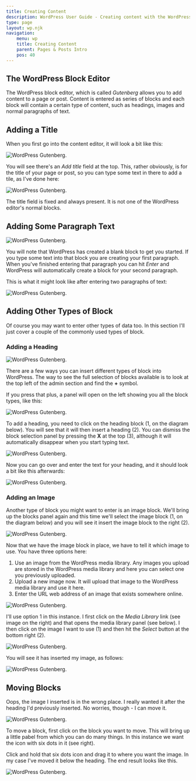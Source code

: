 ```yaml
---
title: Creating Content
description: WordPress User Guide - Creating content with the WordPress block editor.
type: page
layout: wp.njk
navigation: 
    menu: wp
    title: Creating Content
    parent: Pages & Posts Intro
    pos: 40
---
```

## The WordPress Block Editor

The WordPress block editor, which is called *Gutenberg* allows you to add content to a page or post. Content is entered as series of blocks and each block will contain a certain type of content, such as headings, images and normal paragraphs of text.

## Adding a Title

When you first go into the content editor, it will look a bit like this:

![WordPress Gutenberg.](/wordpress/images/pages-and-posts-intro/content-top-intro.png "@itemprop=image")

You will see there's an *Add title* field at the top. This, rather obviously, is for the title of your page or post, so you can type some text in there to add a tile, as I've done here:

![WordPress Gutenberg.](/wordpress/images/pages-and-posts-intro/content-title.png "@itemprop=image")

The title field is fixed and always present. It is not one of the WordPress editor's normal blocks.

## Adding Some Paragraph Text

![WordPress Gutenberg.](/wordpress/images/pages-and-posts-intro/content-first-paragraph.png "class=s50 left|@itemprop=image")

You will note that WordPress has created a blank block to get you started. If you type some text into that block you are creating your first paragraph. When you've finished entering that paragraph you can hit *Enter* and WordPress will automatically create a block for your second paragraph.

This is what it might look like after entering two paragraphs of text:

![WordPress Gutenberg.](/wordpress/images/pages-and-posts-intro/content-2-paragraphs.png "@itemprop=image")

## Adding Other Types of Block

Of course you may want to enter other types of data too. In this section I'll just cover a couple of the commonly used types of block.

### Adding a Heading

![WordPress Gutenberg.](/wordpress/images/pages-and-posts-intro/content-add-block.png "class=s33 right|@itemprop=image")

There are a few ways you can insert different types of block into WordPress. The way to see the full selection of blocks available is to look at the top left of the admin section and find the **+** symbol. 

If you press that plus, a panel will open on the left showing you all the block types, like this:

![WordPress Gutenberg.](/wordpress/images/pages-and-posts-intro/content-all-blocks.png "class=s75 centre|@itemprop=image")

To add a heading, you need to click on the heading block (1, on the diagram below). You will see that it will then insert a heading (2). You can dismiss the block selection panel by pressing the **X** at the top (3), although it will automatically disappear when you start typing text.

![WordPress Gutenberg.](/wordpress/images/pages-and-posts-intro/content-add-heading.png "@itemprop=image")

Now you can go over and enter the text for your heading, and it should look a bit like this afterwards:

![WordPress Gutenberg.](/wordpress/images/pages-and-posts-intro/content-heading-entered.png "@itemprop=image")

### Adding an Image

Another type of block you might want to enter is an image block. We'll bring up the blocks panel again and this time we'll select the image block (1, on the diagram below) and you will see it insert the image block to the right (2).

![WordPress Gutenberg.](/wordpress/images/pages-and-posts-intro/content-select-image.png "@itemprop=image")

Now that we have the image block in place, we have to tell it which image to use. You have three options here:

1. Use an image from the WordPress media library. Any images you upload are stored in the WordPress media library and here you can select one you previously uploaded.
2. Upload a new image now. It will upload that image to the WordPress media library and use it here.
3. Enter the URL web address of an image that exists somewhere online.

![WordPress Gutenberg.](/wordpress/images/pages-and-posts-intro/content-select-image-2.png "class=s33 right|@itemprop=image")

I'll use option 1 in this instance. I first click on the *Media Library* link (see image on the right) and that opens the media library panel (see below). I then click on the image I want to use (1) and then hit the *Select* button at the bottom right (2).

![WordPress Gutenberg.](/wordpress/images/pages-and-posts-intro/media-lib.png "@itemprop=image")

You will see it has inserted my image, as follows:

![WordPress Gutenberg.](/wordpress/images/pages-and-posts-intro/content-image-inserted.png "class=s75 centre|@itemprop=image")

## Moving Blocks

Oops, the image I inserted is in the wrong place. I really wanted it after the heading I'd previously inserted. No worries, though - I can move it.

![WordPress Gutenberg.](/wordpress/images/pages-and-posts-intro/content-move.png "class=s50 right|@itemprop=image")

To move a block, first click on the block you want to move. This will bring up a little pabel from which you can do many things. In this instance we want the icon with six dots in it (see right).

Click and hold that six dots icon and drag it to where you want the image. In my case I've moved it below the heading. The end result looks like this.

![WordPress Gutenberg.](/wordpress/images/pages-and-posts-intro/content-end-result.png "class=s75 centre|@itemprop=image")


